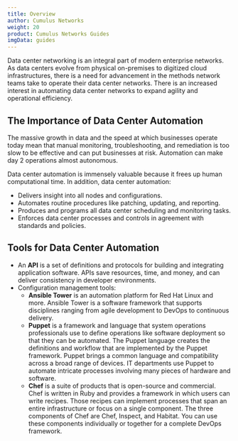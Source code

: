 ```yaml
---
title: Overview
author: Cumulus Networks
weight: 20
product: Cumulus Networks Guides
imgData: guides
---
```

Data center networking is an integral part of modern enterprise networks. As data centers evolve from physical on-premises to digitized cloud infrastructures, there is a need for advancement in the methods network teams take to operate their data center networks. There is an increased interest in automating data center networks to expand agility and operational efficiency.

## The Importance of Data Center Automation

The massive growth in data and the speed at which businesses operate today mean that manual monitoring, troubleshooting, and remediation is too slow to be effective and can put businesses at risk. Automation can make day 2 operations almost autonomous.  

Data center automation is immensely valuable because it frees up human computational time. In addition, data center automation:
- Delivers insight into all nodes and configurations. 
- Automates routine procedures like patching, updating, and reporting.
- Produces and programs all data center scheduling and monitoring tasks.
- Enforces data center processes and controls in agreement with standards and policies.

## Tools for Data Center Automation

- An **API** is a set of definitions and protocols for building and integrating application software. APIs save resources, time, and money, and can deliver consistency in developer environments.
- Configuration management tools:
  - **Ansible Tower** is an automation platform for Red Hat Linux and more. Ansible Tower is a software framework that supports disciplines ranging from agile development to DevOps to continuous delivery.
  - **Puppet** is a framework and language that system operations professionals use to define operations like software deployment so that they can be automated. The Puppet language creates the definitions and workflow that are implemented by the Puppet framework. Puppet brings a common language and compatibility across a broad range of devices. IT departments use Puppet to automate intricate processes involving many pieces of hardware and software.
  - **Chef** is a suite of products that is open-source and commercial. Chef is written in Ruby and provides a framework in which users can write recipes. Those recipes can implement processes that span an entire infrastructure or focus on a single component. The three components of Chef are Chef, Inspect, and Habitat. You can use these components individually or together for a complete DevOps framework.
